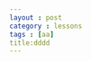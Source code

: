 ```yaml
---
layout : post
category : lessons
tags : [aa]
title:dddd
---
```


<?xml version="1.0"?>
<map version="0.9.0">
<!-- To view this file, download free mind mapping software FreeMind from http://freemind.sourceforge.net -->
<node COLOR="#000000" CREATED="1356424368631" ID="ID_1077214722" MODIFIED="1356424441647" TEXT="&#x9ad8;&#x6548;&#x80fd;&#x7ecf;&#x7406;&#xa;&#x7684;&#x4e94;&#x4e2a;&#x539f;&#x5219;">
<font NAME="SansSerif" SIZE="20"/>
<hook NAME="accessories/plugins/AutomaticLayout.properties"/>
<node COLOR="#0033ff" CREATED="1356424431428" ID="ID_846901247" MODIFIED="1356424462991" POSITION="right" TEXT="&#x62db;&#x8058;&#x9762;&#x8bd5;&#x7684;star&#x539f;&#x5219;  ">
<edge STYLE="sharp_bezier" WIDTH="8"/>
<font NAME="SansSerif" SIZE="18"/>
<node COLOR="#00b439" CREATED="1356424475819" ID="ID_681975551" MODIFIED="1356424477444" TEXT="&#x62db;&#x8058;&#x9762;&#x8bd5;&#x662f;&#x7ecf;&#x7406;&#x5de5;&#x4f5c;&#x7684;&#x4e00;&#x9879;&#x91cd;&#x8981;&#x5185;&#x5bb9;&#xff0c;&#x6bcf;&#x4e2a;&#x6210;&#x529f;&#x7684;&#x7ecf;&#x7406;&#x4eba;&#x90fd;&#x5fc5;&#x987b;&#x5177;&#x5907;&#x9ad8;&#x8d85;&#x7684;&#x62db;&#x8058;&#x9762;&#x8bd5;&#x6280;&#x5de7;&#xff0c;&#x4ee5;&#x62db;&#x8058;&#x5230;&#x5408;&#x9002;&#x7684;&#x4eba;&#x5145;&#x5b9e;&#x5230;&#x5de5;&#x4f5c;&#x56e2;&#x961f;&#x4e2d;&#xff0c;&#x4f7f;&#x5408;&#x9002;&#x7684;&#x4eba;&#x5728;&#x5408;&#x9002;&#x7684;&#x5c97;&#x4f4d;&#x4e0a;&#xff0c;&#x521b;&#x9020;&#x5c97;&#x4f4d;&#x5458;&#x5de5;&#x7684;&#x9ad8;&#x7ee9;&#x6548;&#x3002;  ">
<edge STYLE="bezier" WIDTH="thin"/>
<font NAME="SansSerif" SIZE="16"/>
</node>
<node COLOR="#00b439" CREATED="1356424495897" ID="ID_279206208" MODIFIED="1356424497522" TEXT="&#x6240;&#x8c13;star&#x539f;&#x5219;&#xff0c;&#x5373;situation&#xff08;&#x80cc;&#x666f;&#xff09;&#x3001;task&#xff08;&#x4efb;&#x52a1;&#xff09;&#x3001;action&#xff08;&#x884c;&#x52a8;&#xff09;&#x548c;result&#xff08;&#x7ed3;&#x679c;&#xff09;&#x56db;&#x4e2a;&#x82f1;&#x6587;&#x5355;&#x8bcd;&#x7684;&#x9996;&#x5b57;&#x6bcd;&#x7ec4;&#x5408;&#x3002;&#x5728;&#x5bf9;&#x5e94;&#x8058;&#x4eba;&#x5458;&#x8fdb;&#x884c;&#x9762;&#x8bd5;&#x7684;&#x65f6;&#x5019;&#xff0c;&#x4f60;&#x4e0d;&#x59a8;&#x8bd5;&#x8bd5;star&#x539f;&#x5219;&#x3002;star&#x539f;&#x5219;&#x662f;&#x9762;&#x8bd5;&#x8fc7;&#x7a0b;&#x4e2d;&#x6d89;&#x53ca;&#x5b9e;&#x8d28;&#x6027;&#x5185;&#x5bb9;&#x7684;&#x8c08;&#x8bdd;&#x7a0b;&#x5e8f;&#xff0c;&#x4efb;&#x4f55;&#x6709;&#x6548;&#x7684;&#x9762;&#x8bd5;&#x90fd;&#x5fc5;&#x987b;&#x9075;&#x5faa;&#x8fd9;&#x4e2a;&#x7a0b;&#x5e8f;&#x3002; &#x5728;&#x4e0e;&#x5e94;&#x8058;&#x4eba;&#x5458;&#x4ea4;&#x8c08;&#x65f6;&#xff0c;&#x9996;&#x5148;&#x4e86;&#x89e3;&#x5e94;&#x8058;&#x4eba;&#x5458;&#x4ee5;&#x524d;&#x7684;&#x5de5;&#x4f5c;&#x80cc;&#x666f;&#xff0c;&#x5c3d;&#x53ef;&#x80fd;&#x591a;&#x4e86;&#x89e3;&#x4ed6;&#x5148;&#x524d;&#x4f9b;&#x804c;&#x516c;&#x53f8;&#x7684;&#x7ecf;&#x8425;&#x7ba1;&#x7406;&#x72b6;&#x51b5;&#x3001;&#x6240;&#x5728;&#x884c;&#x4e1a;&#x7684;&#x7279;&#x70b9;&#x3001;&#x8be5;&#x884c;&#x4e1a;&#x7684;&#x5e02;&#x573a;&#x60c5;&#x51b5;&#xff0c;&#x5373;&#x6240;&#x8c13;&#x7684;&#x80cc;&#x666f;&#x8c03;&#x67e5;&#xff08;situation&#xff09;&#xff0c;&#x7136;&#x540e;&#x7740;&#x91cd;&#x4e86;&#x89e3;&#x8be5;&#x5458;&#x5de5;&#x5177;&#x4f53;&#x7684;&#x5de5;&#x4f5c;&#x4efb;&#x52a1;&#xff08;task&#xff09;&#x90fd;&#x662f;&#x54ea;&#x4e9b;&#xff0c;&#x6bcf;&#x4e00;&#x9879;&#x5de5;&#x4f5c;&#x4efb;&#x52a1;&#x90fd;&#x662f;&#x600e;&#x4e48;&#x505a;&#x7684;&#xff0c;&#x90fd;&#x91c7;&#x53d6;&#x4e86;&#x54ea;&#x4e9b;&#x884c;&#x52a8;&#xff08;action&#xff09;&#xff0c;&#x6240;&#x91c7;&#x53d6;&#x884c;&#x52a8;&#x7684;&#x7ed3;&#x679c;&#x5982;&#x4f55;&#xff08;result&#xff09;&#x3002;  ">
<edge STYLE="bezier" WIDTH="thin"/>
<font NAME="SansSerif" SIZE="16"/>
</node>
</node>
<node COLOR="#0033ff" CREATED="1356424433912" ID="ID_121823973" MODIFIED="1356424505585" POSITION="right" TEXT="&#x804c;&#x8d23;&#x6e05;&#x6670;&#x7684;6w1h&#x539f;&#x5219;  ">
<edge STYLE="sharp_bezier" WIDTH="8"/>
<font NAME="SansSerif" SIZE="18"/>
<node COLOR="#00b439" CREATED="1356424515225" ID="ID_1007656444" MODIFIED="1356424516491" TEXT="&#x804c;&#x8d23;&#x6e05;&#x6670;&#x662f;&#x7ba1;&#x7406;&#x5de5;&#x4f5c;&#x7684;&#x57fa;&#x672c;&#x51c6;&#x5219;&#xff0c;&#x4efb;&#x4f55;&#x7684;&#x7ba1;&#x7406;&#x90fd;&#x662f;&#x4ece;&#x7ba1;&#x7406;&#x804c;&#x4f4d;&#x5f00;&#x59cb;&#x7684;&#xff0c;&#x5176;&#x57fa;&#x672c;&#x7684;&#x8981;&#x6c42;&#x5c31;&#x662f;&#x804c;&#x8d23;&#x6e05;&#x6670;&#xff0c;&#x6743;&#x8d23;&#x660e;&#x786e;&#x3002;&#x4f46;&#x662f;&#xff0c;&#x5728;&#x5b9e;&#x9645;&#x7ba1;&#x7406;&#x4e2d;&#xff0c;&#x804c;&#x8d23;&#x4e0d;&#x6e05;&#xff0c;&#x6743;&#x8d23;&#x4e0d;&#x660e;&#x7684;&#x73b0;&#x8c61;&#x8fd8;&#x5927;&#x91cf;&#x5b58;&#x5728;&#x3002;&#x4f5c;&#x4e3a;&#x4e00;&#x4e2a;&#x9ad8;&#x6548;&#x7684;&#x7ecf;&#x7406;&#xff0c;&#x5fc5;&#x987b;&#x5bf9;&#x8fd9;&#x4e2a;&#x95ee;&#x9898;&#x505a;&#x51fa;&#x66f4;&#x4e3a;&#x6df1;&#x5165;&#x7684;&#x601d;&#x8003;&#xff0c;&#x6709;&#x6548;&#x5730;&#x52a0;&#x4ee5;&#x89e3;&#x51b3;&#xff0c;&#x4f7f;&#x5458;&#x5de5;&#x90fd;&#x660e;&#x786e;&#x81ea;&#x5df1;&#x7684;&#x804c;&#x8d23;&#x6240;&#x5728;&#xff0c;&#x5728;&#x5176;&#x4f4d;&#x8c0b;&#x5176;&#x653f;&#xff0c;&#x5b66;&#x4f1a;&#x81ea;&#x6211;&#x8d1f;&#x8d23;&#xff0c;&#x81ea;&#x6211;&#x7ba1;&#x7406;&#xff0c;&#x4f7f;&#x7ecf;&#x7406;&#x4ece;&#x7e41;&#x5fd9;&#x7684;&#x4e8b;&#x52a1;&#x6027;&#x5de5;&#x4f5c;&#x89e3;&#x8131;&#x51fa;&#x6765;">
<edge STYLE="bezier" WIDTH="thin"/>
<font NAME="SansSerif" SIZE="16"/>
<node COLOR="#990000" CREATED="1356424523913" ID="ID_580619063" MODIFIED="1356424543866" TEXT="1. who&#x2014;&#x5de5;&#x4f5c;&#x7684;&#x8d23;&#x4efb;&#x8005;&#x662f;&#x8c01;&#xff1f; &#xa;2. for whom&#x2014;&#x5de5;&#x4f5c;&#x7684;&#x670d;&#x52a1;&#x548c;&#x6c47;&#x62a5;&#x5bf9;&#x8c61;&#x662f;&#x8c01;&#xff1f;&#xa; 3. why&#x2014;&#x4e3a;&#x4ec0;&#x4e48;&#x8981;&#x505a;&#x8be5;&#x9879;&#x5de5;&#x4f5c;&#xff1f;&#xa; 4. what&#x2014;&#x5de5;&#x4f5c;&#x662f;&#x4ec0;&#x4e48;&#xff1f; &#xa;5. where&#x2014;&#x5de5;&#x4f5c;&#x7684;&#x5730;&#x70b9;&#x5728;&#x54ea;&#x91cc;&#xff1f; &#xa;6. when&#x2014;&#x5de5;&#x4f5c;&#x7684;&#x65f6;&#x95f4;&#x671f;&#x9650;&#xff1f;&#xa; 7. how&#x2014;&#x5b8c;&#x6210;&#x5de5;&#x4f5c;&#x6240;&#x4f7f;&#x7528;&#x7684;&#x65b9;&#x6cd5;&#x548c;&#x7a0b;&#x5e8f;&#xff1f;  ">
<font NAME="SansSerif" SIZE="14"/>
</node>
</node>
</node>
<node COLOR="#0033ff" CREATED="1356424435694" ID="ID_199197865" MODIFIED="1356424554007" POSITION="right" TEXT="&#x76ee;&#x6807;&#x7ba1;&#x7406;&#x7684;smart&#x539f;&#x5219;  ">
<edge STYLE="sharp_bezier" WIDTH="8"/>
<font NAME="SansSerif" SIZE="18"/>
<node COLOR="#00b439" CREATED="1356424565819" ID="ID_1732789889" MODIFIED="1356424567054" TEXT="&#x76ee;&#x6807;&#x7ba1;&#x7406;&#x662f;&#x4f7f;&#x7ecf;&#x7406;&#x7684;&#x5de5;&#x4f5c;&#x53d8;&#x88ab;&#x52a8;&#x4e3a;&#x4e3b;&#x52a8;&#x7684;&#x4e00;&#x4e2a;&#x5f88;&#x597d;&#x7684;&#x624b;&#x6bb5;&#xff0c;&#x5b9e;&#x65bd;&#x76ee;&#x6807;&#x7ba1;&#x7406;&#x4e0d;&#x4f46;&#x662f;&#x6709;&#x5229;&#x4e8e;&#x5458;&#x5de5;&#x66f4;&#x52a0;&#x660e;&#x786e;&#x9ad8;&#x6548;&#x5730;&#x5de5;&#x4f5c;&#xff0c;&#x66f4;&#x662f;&#x4e3a;&#x672a;&#x6765;&#x7684;&#x7ee9;&#x6548;&#x8003;&#x6838;&#x5236;&#x5b9a;&#x4e86;&#x76ee;&#x6807;&#x548c;&#x8003;&#x6838;&#x6807;&#x51c6;&#xff0c;&#x4f7f;&#x8003;&#x6838;&#x66f4;&#x52a0;&#x79d1;&#x5b66;&#x5316;&#x3001;&#x89c4;&#x8303;&#x5316;&#xff0c;&#x66f4;&#x80fd;&#x4fdd;&#x8bc1;&#x8003;&#x6838;&#x7684;&#x516c;&#x5f00;&#x3001;&#x516c;&#x5e73;&#x4e0e;&#x516c;&#x6b63;&#x3002;&#x6bd5;&#x7adf;&#xff0c;&#x6ca1;&#x6709;&#x76ee;&#x6807;&#x4f60;&#x662f;&#x65e0;&#x6cd5;&#x8003;&#x6838;&#x5458;&#x5de5;&#x7684;&#x3002;&#x5236;&#x5b9a;&#x76ee;&#x6807;&#x770b;&#x4f3c;&#x4e00;&#x4ef6;&#x7b80;&#x5355;&#x7684;&#x4e8b;&#x60c5;&#xff0c;&#x6bcf;&#x4e2a;&#x4eba;&#x90fd;&#x6709;&#x8fc7;&#x5236;&#x5b9a;&#x76ee;&#x6807;&#x7684;&#x7ecf;&#x5386;&#xff0c;&#x4f46;&#x662f;&#x5982;&#x679c;&#x4e0a;&#x5347;&#x5230;&#x6280;&#x672f;&#x7684;&#x5c42;&#x9762;&#xff0c;&#x7ecf;&#x7406;&#x5fc5;&#x987b;&#x5b66;&#x4e60;&#x5e76;&#x638c;&#x63e1;smart&#x539f;&#x5219;&#x3002;">
<edge STYLE="bezier" WIDTH="thin"/>
<font NAME="SansSerif" SIZE="16"/>
<node COLOR="#990000" CREATED="1356424574366" ID="ID_1737712040" MODIFIED="1356424593210" TEXT="&#x6240;&#x8c13;smart&#x539f;&#x5219;&#xff0c;&#x5373;&#x662f;&#xff1a;&#xa;1. &#x76ee;&#x6807;&#x5fc5;&#x987b;&#x662f;&#x5177;&#x4f53;&#x7684;&#xff08;specific&#xff09;&#xff1b; &#xa;2. &#x76ee;&#x6807;&#x5fc5;&#x987b;&#x662f;&#x53ef;&#x4ee5;&#x8861;&#x91cf;&#x7684;&#xff08;measurable&#xff09;&#xff1b;&#xa; 3. &#x76ee;&#x6807;&#x5fc5;&#x987b;&#x662f;&#x53ef;&#x4ee5;&#x8fbe;&#x5230;&#x7684;&#xff08;attainable&#xff09;&#xff1b; &#xa;4. &#x76ee;&#x6807;&#x5fc5;&#x987b;&#x548c;&#x5176;&#x4ed6;&#x76ee;&#x6807;&#x5177;&#x6709;&#x76f8;&#x5173;&#x6027;&#xff08;relevant&#xff09;&#xff1b; &#xa;5. &#x76ee;&#x6807;&#x5fc5;&#x987b;&#x5177;&#x6709;&#x660e;&#x786e;&#x7684;&#x622a;&#x6b62;&#x671f;&#x9650;&#xff08;time-based&#xff09;&#xff1b;  ">
<font NAME="SansSerif" SIZE="14"/>
</node>
</node>
</node>
<node COLOR="#0033ff" CREATED="1356424436694" ID="ID_458694635" MODIFIED="1356424605788" POSITION="right" TEXT="&#x6709;&#x6548;&#x7ba1;&#x7406;&#x7684;pdca&#x539f;&#x5219;  ">
<edge STYLE="sharp_bezier" WIDTH="8"/>
<font NAME="SansSerif" SIZE="18"/>
<node COLOR="#00b439" CREATED="1356424614882" ID="ID_1509691754" MODIFIED="1356424615835" TEXT="&#x8fd9;&#x662f;&#x4ea7;&#x54c1;&#x8d28;&#x91cf;&#x63a7;&#x5236;&#x7684;&#x4e00;&#x4e2a;&#x539f;&#x5219;&#xff0c;&#x4f46;&#x662f;&#x5b83;&#x4e0d;&#x4ec5;&#x4ec5;&#x80fd;&#x63a7;&#x5236;&#x4ea7;&#x54c1;&#x8d28;&#x91cf;&#x7ba1;&#x7406;&#x7684;&#x8fc7;&#x7a0b;&#xff0c;&#x5b83;&#x540c;&#x6837;&#x53ef;&#x4ee5;&#x6709;&#x6548;&#x63a7;&#x5236;&#x5de5;&#x4f5c;&#x8d28;&#x91cf;&#x548c;&#x7ba1;&#x7406;&#x8d28;&#x91cf;&#x3002;&#x6240;&#x8c13;pdca&#x5373;&#x662f;&#x8ba1;&#x5212;&#xff08;plan&#xff09;&#x3001;&#x5b9e;&#x65bd;&#xff08;do&#xff09;&#x3001;&#x68c0;&#x67e5;&#xff08;check&#xff09;&#x3001;&#x8c03;&#x6574;&#xff08;adjustment&#xff09;&#x7684;&#x9996;&#x5b57;&#x6bcd;&#x7ec4;&#x5408;&#x3002;&#x65e0;&#x8bba;&#x54ea;&#x4e00;&#x9879;&#x5de5;&#x4f5c;&#x90fd;&#x79bb;&#x4e0d;&#x5f00;pdca&#x7684;&#x5faa;&#x73af;&#xff0c;&#x6bcf;&#x4e00;&#x9879;&#x5de5;&#x4f5c;&#x90fd;&#x9700;&#x8981;&#x7ecf;&#x8fc7;&#x8ba1;&#x5212;&#x3001;&#x6267;&#x884c;&#x8ba1;&#x5212;&#x3001;&#x68c0;&#x67e5;&#x8ba1;&#x5212;&#x3001;&#x5bf9;&#x8ba1;&#x5212;&#x8fdb;&#x884c;&#x8c03;&#x6574;&#x5e76;&#x4e0d;&#x65ad;&#x6539;&#x5584;&#x8fd9;&#x6837;&#x56db;&#x4e2a;&#x9636;&#x6bb5;&#x3002;  ">
<edge STYLE="bezier" WIDTH="thin"/>
<font NAME="SansSerif" SIZE="16"/>
</node>
</node>
<node COLOR="#0033ff" CREATED="1356424437772" ID="ID_410616186" MODIFIED="1356424622398" POSITION="right" TEXT="&#x7ecf;&#x7406;&#x804c;&#x4e1a;&#x5316;&#x7684;mkash&#x539f;&#x5219;  ">
<edge STYLE="sharp_bezier" WIDTH="8"/>
<font NAME="SansSerif" SIZE="18"/>
<node COLOR="#00b439" CREATED="1356424631648" ID="ID_1520102599" MODIFIED="1356424633179" TEXT="1.&#x52a8;&#x673a;&#xff08;motivation&#xff09;&#xff1a;&#x52a8;&#x673a;&#x5c31;&#x50cf;&#x4e00;&#x90e8;&#x6c7d;&#x8f66;&#x8f66;&#x8f6e;&#x7684;&#x8f74;&#x5fc3;&#xff0c;&#x5904;&#x4e8e;&#x6838;&#x5fc3;&#x7684;&#x5730;&#x4f4d;&#xff0c;&#x52a8;&#x673a;&#x7684;&#x5927;&#x5c0f;&#x548c;&#x5f3a;&#x5f31;&#x51b3;&#x5b9a;&#x4e86;&#x8f66;&#x8f6e;&#x7684;&#x8fd0;&#x8f6c;&#x901f;&#x5ea6;&#x548c;&#x8fd0;&#x884c;&#x72b6;&#x51b5;&#x3002;&#x79ef;&#x6781;&#x5fc3;&#x6001;&#x5f71;&#x54cd;&#x4e0b;&#x7684;&#x52a8;&#x673a;&#x4f1a;&#x52a0;&#x901f;&#x8f66;&#x8f6e;&#x7684;&#x8fd0;&#x8f6c;&#xff0c;&#x4ece;&#x800c;&#x52a0;&#x901f;&#x7ecf;&#x7406;&#x7684;&#x6210;&#x529f;&#xff1b;&#x53cd;&#x4e4b;&#xff0c;&#x6d88;&#x6781;&#x5fc3;&#x6001;&#x5f71;&#x54cd;&#x4e0b;&#x7684;&#x52a8;&#x673a;&#x5219;&#x4e0d;&#x4f46;&#x5bf9;&#x7ecf;&#x7406;&#x7684;&#x6210;&#x957f;&#x4e0d;&#x5229;&#xff0c;&#x53cd;&#x800c;&#x53ef;&#x80fd;&#x8d77;&#x5230;&#x5f88;&#x5927;&#x7684;&#x7834;&#x574f;&#x4f5c;&#x7528;&#x3002;&#x6240;&#x4ee5;&#x4f60;&#x5fc5;&#x987b;&#x6b63;&#x786e;&#x8ba4;&#x8bc6;&#x79ef;&#x6781;&#x52a8;&#x673a;&#x5bf9;&#x6210;&#x529f;&#x7684;&#x6fc0;&#x52b1;&#x6027;&#x4f5c;&#x7528;&#xff0c;&#x4e0d;&#x65ad;&#x8c03;&#x6574;&#x81ea;&#x5df1;&#x7684;&#x5fc3;&#x6001;&#xff0c;&#x4ee5;&#x79ef;&#x6781;&#x7684;&#x52a8;&#x673a;&#x9762;&#x5bf9;&#x5de5;&#x4f5c;&#x548c;&#x6311;&#x6218;&#xff0c;&#x4e0d;&#x65ad;&#x6fc0;&#x52b1;&#x4e0e;&#x8d85;&#x8d8a;&#x81ea;&#x6211;&#xff0c;&#x5728;&#x79ef;&#x6781;&#x52a8;&#x673a;&#x7684;&#x5f15;&#x9886;&#x4e0b;&#x53bb;&#x5b9e;&#x73b0;&#x6240;&#x5236;&#x5b9a;&#x7684;&#x76ee;&#x6807;&#x548c;&#x8fdc;&#x666f;  ">
<edge STYLE="bezier" WIDTH="thin"/>
<font NAME="SansSerif" SIZE="16"/>
</node>
<node COLOR="#00b439" CREATED="1356424640070" ID="ID_870653958" MODIFIED="1356424641320" TEXT="2.&#x77e5;&#x8bc6;&#xff08;knowledge&#xff09;&#xff1a;&#x77e5;&#x8bc6;&#x7ecf;&#x6d4e;&#x65f6;&#x4ee3;&#x7684;&#x7ecf;&#x7406;&#x9996;&#x5148;&#x5fc5;&#x987b;&#x5177;&#x5907;&#x4ece;&#x4e8b;&#x90a3;&#x4efd;&#x5de5;&#x4f5c;&#x7684;&#x4e13;&#x4e1a;&#x77e5;&#x8bc6;&#xff0c;&#x800c;&#x4e14;&#x5e94;&#x8be5;&#x6bd4;&#x4e0b;&#x5c5e;&#x5458;&#x5de5;&#x66f4;&#x4e3a;&#x4e13;&#x4e1a;&#xff0c;&#x804c;&#x4e1a;&#x5316;&#x5fc5;&#x987b;&#x4ee5;&#x4e13;&#x4e1a;&#x5316;&#x4e3a;&#x57fa;&#x7840;&#x548c;&#x80cc;&#x666f;&#x3002;&#x505a;&#x4efb;&#x4f55;&#x4e00;&#x9879;&#x5de5;&#x4f5c;&#xff0c;&#x9996;&#x5148;&#x8981;&#x5177;&#x5907;&#x7684;&#x5c31;&#x662f;&#x5e94;&#x5bf9;&#x90a3;&#x4efd;&#x5de5;&#x4f5c;&#x7684;&#x4e13;&#x4e1a;&#x77e5;&#x8bc6;&#xff0c;&#x8981;&#x505a;&#x7684;&#x597d;&#x8fd8;&#x5f97;&#x5177;&#x5907;&#x4e0e;&#x5176;&#x76f8;&#x5173;&#x7684;&#x5176;&#x4ed6;&#x77e5;&#x8bc6;&#xff0c;&#x4ee5;&#x5f62;&#x6210;&#x5b8c;&#x6574;&#x7684;&#x77e5;&#x8bc6;&#x4f53;&#x7cfb;&#xff0c;&#x652f;&#x6301;&#x5de5;&#x4f5c;&#x7684;&#x5f00;&#x5c55;&#x548c;&#x62d3;&#x5c55;&#x3002;&#x60df;&#x6709;&#x4e0d;&#x65ad;&#x83b7;&#x53d6;&#x4e13;&#x4e1a;&#x5316;&#x7684;&#x77e5;&#x8bc6;&#xff0c;&#x7ecf;&#x7406;&#x624d;&#x80fd;&#x505a;&#x5230;&#x804c;&#x4e1a;&#x5316;&#xff0c;&#x624d;&#x80fd;&#x5728;&#x6fc0;&#x70c8;&#x7684;&#x7ade;&#x4e89;&#x4e2d;&#x5f97;&#x5230;&#x4e0d;&#x65ad;&#x5f97;&#x5230;&#x8ba4;&#x53ef;&#xff0c;&#x83b7;&#x5f97;&#x66f4;&#x591a;&#x7684;&#x53d1;&#x5c55;&#x673a;&#x4f1a;&#x66f4;&#x5927;&#x53d1;&#x5c55;&#x7a7a;&#x95f4;&#x3002;  ">
<edge STYLE="bezier" WIDTH="thin"/>
<font NAME="SansSerif" SIZE="16"/>
</node>
<node COLOR="#00b439" CREATED="1356424647226" ID="ID_1822219044" MODIFIED="1356424648679" TEXT="3.&#x6280;&#x80fd;&#xff08;skill&#xff09;&#xff1a;&#x6280;&#x80fd;&#x662f;&#x7ecf;&#x7406;&#x8d56;&#x4ee5;&#x5f00;&#x5c55;&#x5de5;&#x4f5c;&#x5fc5;&#x8981;&#x624b;&#x6bb5;&#x3002;&#x53ea;&#x6709;&#x77e5;&#x8bc6;&#xff0c;&#x6ca1;&#x6709;&#x6280;&#x80fd;&#xff0c;&#x4e5f;&#x662f;&#x5bf8;&#x6b65;&#x96be;&#x884c;&#x3002;&#x8bd5;&#x60f3;&#xff0c;&#x4e00;&#x4e2a;&#x7ecf;&#x7406;&#x5982;&#x679c;&#x4e0d;&#x5177;&#x5907;&#x6c9f;&#x901a;&#x7684;&#x6280;&#x80fd;&#xff0c;&#x600e;&#x4e48;&#x4e0e;&#x4eba;&#x6c9f;&#x901a;&#xff0c;&#x600e;&#x4e48;&#x5f00;&#x5c55;&#x5de5;&#x4f5c;&#xff0c;&#x6ca1;&#x6709;&#x4eba;&#x9645;&#x4ea4;&#x5f80;&#x6280;&#x80fd;&#xff0c;&#x600e;&#x4e48;&#x4e0e;&#x540c;&#x4e8b;&#x5408;&#x4f5c;&#xff0c;&#x600e;&#x4e48;&#x548c;&#x4e0b;&#x5c5e;&#x5efa;&#x7acb;&#x548c;&#x8c10;&#x7684;&#x4eba;&#x9645;&#x5173;&#x7cfb;&#xff1f;&#x6280;&#x80fd;&#x7684;&#x953b;&#x70bc;&#x5e94;&#x8be5;&#x63d0;&#x9ad8;&#x5230;&#x4e0e;&#x77e5;&#x8bc6;&#x540c;&#x7b49;&#x7684;&#x9ad8;&#x5ea6;&#xff0c;&#x9ad8;&#x5ea6;&#x91cd;&#x89c6;&#xff0c;&#x4e0d;&#x65ad;&#x5c06;&#x77e5;&#x8bc6;&#x8f6c;&#x5316;&#x4e3a;&#x6280;&#x80fd;&#xff0c;&#x8f6c;&#x5316;&#x4e3a;&#x80fd;&#x529b;&#x3002;  ">
<edge STYLE="bezier" WIDTH="thin"/>
<font NAME="SansSerif" SIZE="16"/>
</node>
<node COLOR="#00b439" CREATED="1356424655601" ID="ID_230779773" MODIFIED="1356424657898" TEXT="4.&#x884c;&#x52a8;&#xff08;action&#xff09;&#xff1a;&#x5177;&#x5907;&#x4e86;&#x826f;&#x597d;&#x7684;&#x52a8;&#x673a;&#xff0c;&#x4e13;&#x4e1a;&#x5316;&#x7684;&#x77e5;&#x8bc6;&#xff0c;&#x719f;&#x7ec3;&#x7684;&#x6280;&#x80fd;&#x6c34;&#x5e73;&#x662f;&#x4e0d;&#x662f;&#x5c31;&#x53ef;&#x4ee5;&#x4e86;&#x5462;&#xff1f;&#x663e;&#x7136;&#x8fd8;&#x4e0d;&#x591f;&#x3002;&#x9ad8;&#x6548;&#x80fd;&#x7684;&#x7ecf;&#x7406;&#x8fd8;&#x5fc5;&#x987b;&#x5177;&#x5907;&#x5feb;&#x901f;&#x884c;&#x52a8;&#x7684;&#x80fd;&#x529b;&#xff0c;&#x5177;&#x5907;&#x5f3a;&#x52b2;&#x7684;&#x6267;&#x884c;&#x529b;&#x3002;&#x6709;&#x7684;&#x4eba;&#x65b9;&#x65b9;&#x9762;&#x9762;&#x90fd;&#x6bd4;&#x8f83;&#x4f18;&#x79c0;&#xff0c;&#x77e5;&#x8bc6;&#x6c34;&#x5e73;&#x5f88;&#x9ad8;&#xff0c;&#x80fd;&#x529b;&#x5f88;&#x5f3a;&#xff0c;&#x53ef;&#x5c31;&#x662f;&#x505a;&#x4e0d;&#x51fa;&#x51fa;&#x8272;&#x7684;&#x5de5;&#x4f5c;&#x4e1a;&#x7ee9;&#xff0c;&#x539f;&#x56e0;&#x5c31;&#x51fa;&#x5728;&#x884c;&#x52a8;&#x80fd;&#x529b;&#x7684;&#x6b20;&#x7f3a;&#x4e0a;&#x3002;&#x6c64;&#x59c6;&#x5f7c;&#x5f97;&#x65af;&#x8bf4;&#xff0c;&#x201c;&#x5feb;&#x901f;&#x5236;&#x5b9a;&#x8ba1;&#x5212;&#x5e76;&#x91c7;&#x53d6;&#x884c;&#x52a8;&#x5e94;&#x8be5;&#x6210;&#x4e3a;&#x4e00;&#x79cd;&#x4fee;&#x517b;&#x201d;&#x3002;&#x8981;&#x60f3;&#x6210;&#x4e3a;&#x4e00;&#x4e2a;&#x804c;&#x4e1a;&#x5316;&#x7684;&#x4eba;&#x624d;&#xff0c;&#x5c31;&#x5fc5;&#x987b;&#x6539;&#x6389;&#x72b9;&#x8c6b;&#x4e0d;&#x89c9;&#xff0c;&#x77bb;&#x524d;&#x987e;&#x540e;&#xff0c;&#x62d6;&#x62d6;&#x62c9;&#x62c9;&#x7684;&#x529e;&#x4e8b;&#x4f5c;&#x98ce;&#xff0c;&#x5728;&#x81ea;&#x5df1;&#x8ba4;&#x51c6;&#x7684;&#x4e8b;&#x60c5;&#x4e0a;&#x8ba4;&#x8ba4;&#x771f;&#x771f;&#x5730;&#x91c7;&#x53d6;&#x884c;&#x52a8;&#xff0c;&#x7528;&#x884c;&#x52a8;&#x6765;&#x8bc1;&#x660e;&#x4e00;&#x5207;&#xff0c;&#x4e0d;&#x65ad;&#x63d0;&#x9ad8;&#x81ea;&#x5df1;&#x7684;&#x6267;&#x884c;&#x529b;&#x3002;  ">
<edge STYLE="bezier" WIDTH="thin"/>
<font NAME="SansSerif" SIZE="16"/>
</node>
<node COLOR="#00b439" CREATED="1356424666601" ID="ID_1337965088" MODIFIED="1356424669179" TEXT="5.&#x4e60;&#x60ef;&#xff08;habit&#xff09;&#xff1a;&#x4e60;&#x60ef;&#x51b3;&#x5b9a;&#x547d;&#x8fd0;&#xff0c;&#x8fd9;&#x53e5;&#x8bdd;&#x4e00;&#x70b9;&#x90fd;&#x4e0d;&#x5938;&#x5f20;&#x3002;&#x826f;&#x597d;&#x7684;&#x4e60;&#x60ef;&#x7ed9;&#x4eba;&#x597d;&#x7684;&#x5370;&#x8c61;&#x548c;&#x611f;&#x89c9;&#xff0c;&#x80fd;&#x5728;&#x5f88;&#x5927;&#x7a0b;&#x5ea6;&#x4e0a;&#x5e2e;&#x52a9;&#x4f60;&#x6210;&#x529f;&#x3002;&#x804c;&#x4e1a;&#x5316;&#x7684;&#x4eba;&#x624d;&#x5fc5;&#x987b;&#x5177;&#x5907;&#x826f;&#x597d;&#x7684;&#x4e60;&#x60ef;&#xff0c;&#x65e0;&#x8bba;&#x662f;&#x751f;&#x6d3b;&#x8fd8;&#x662f;&#x5de5;&#x4f5c;&#xff0c;&#x90fd;&#x8981;&#x65f6;&#x523b;&#x6ce8;&#x610f;&#x81ea;&#x5df1;&#x7684;&#x4e60;&#x60ef;&#xff0c;&#x6539;&#x6389;&#x66fe;&#x7ecf;&#x7684;&#x4e0d;&#x597d;&#x7684;&#x4e60;&#x60ef;&#xff0c;&#x517b;&#x6210;&#x804c;&#x4e1a;&#x5316;&#x7684;&#x884c;&#x4e3a;&#x4e60;&#x60ef;&#xff0c;&#x4f7f;&#x4f60;&#x7684;&#x4e00;&#x4e3e;&#x4e00;&#x52a8;&#x90fd;&#x4f53;&#x73b0;&#x51fa;&#x4f60;&#x804c;&#x4e1a;&#x7684;&#x98ce;&#x91c7;&#x3002;  ">
<edge STYLE="bezier" WIDTH="thin"/>
<font NAME="SansSerif" SIZE="16"/>
</node>
</node>
</node>
</map>
